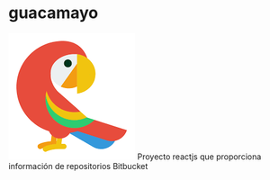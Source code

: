 # guacamayo

![logo](src/logo.png)
Proyecto reactjs que proporciona información de repositorios Bitbucket
